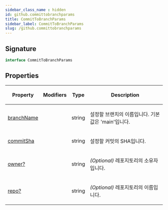 ```yaml
---
sidebar_class_name : hidden
id: github.committobranchparams
title: CommitToBranchParams
sidebar_label: CommitToBranchParams
slug: /github.committobranchparams
---
```






## Signature

```typescript
interface CommitToBranchParams 
```

## Properties

<table><thead><tr><th>

Property


</th><th>

Modifiers


</th><th>

Type


</th><th>

Description


</th></tr></thead>
<tbody><tr><td>

[branchName](./github.committobranchparams.branchname)


</td><td>


</td><td>

string


</td><td>

설정할 브랜치의 이름입니다. 기본값은 'main'입니다.


</td></tr>
<tr><td>

[commitSha](./github.committobranchparams.commitsha)


</td><td>


</td><td>

string


</td><td>

설정할 커밋의 SHA입니다.


</td></tr>
<tr><td>

[owner?](./github.committobranchparams.owner)


</td><td>


</td><td>

string


</td><td>

_(Optional)_ 레포지토리의 소유자입니다.


</td></tr>
<tr><td>

[repo?](./github.committobranchparams.repo)


</td><td>


</td><td>

string


</td><td>

_(Optional)_ 레포지토리의 이름입니다.


</td></tr>
</tbody></table>

